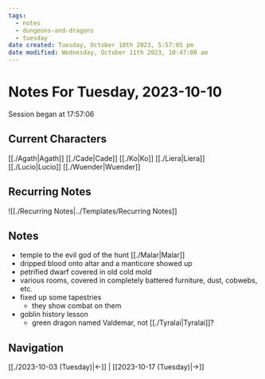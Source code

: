 ```yaml
---
tags:
  - notes
  - dungeons-and-dragons
  - tuesday
date created: Tuesday, October 10th 2023, 5:57:05 pm
date modified: Wednesday, October 11th 2023, 10:47:00 am
---
```


# Notes For Tuesday, 2023-10-10
Session began at 17:57:06
## Current Characters
[[./Agath|Agath]]
[[./Cade|Cade]]
[[./Ko|Ko]]
[[./Liera|Liera]]
[[./Lucio|Lucio]]
[[./Wuender|Wuender]]
## Recurring Notes
![[./Recurring Notes|../Templates/Recurring Notes]]
## Notes
- temple to the evil god of the hunt [[./Malar|Malar]]
- dripped blood onto altar and a manticore showed up
- petrified dwarf covered in old cold mold
- various rooms, covered in completely battered furniture, dust, cobwebs, etc.
- fixed up some tapestries
	- they show combat on them
- goblin history lesson
	- green dragon named Valdemar, not [[./Tyralai|Tyralai]]?
## Navigation
[[./2023-10-03 (Tuesday)|←]] | [[2023-10-17 (Tuesday)|→]]